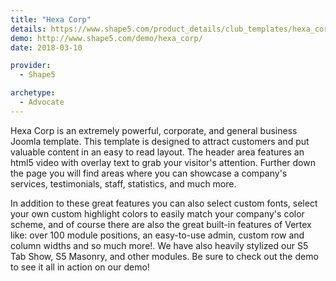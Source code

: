 ```yaml
---
title: "Hexa Corp"
details: https://www.shape5.com/product_details/club_templates/hexa_corp_-_club_template.html
demo: http://www.shape5.com/demo/hexa_corp/
date: 2018-03-10

provider:
  - Shape5

archetype:
  - Advocate
---
```


Hexa Corp is an extremely powerful, corporate, and general business Joomla template. This template is designed to attract customers and put valuable content in an easy to read layout. The header area features an html5 video with overlay text to grab your visitor's attention. Further down the page you will find areas where you can showcase a company's services, testimonials, staff, statistics, and much more.

In addition to these great features you can also select custom fonts, select your own custom highlight colors to easily match your company's color scheme, and of course there are also the great built-in features of Vertex like: over 100 module positions, an easy-to-use admin, custom row and column widths and so much more!. We have also heavily stylized our S5 Tab Show, S5 Masonry, and other modules. Be sure to check out the demo to see it all in action on our demo!
